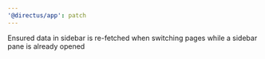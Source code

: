 ```yaml
---
'@directus/app': patch
---
```


Ensured data in sidebar is re-fetched when switching pages while a sidebar pane is already opened

